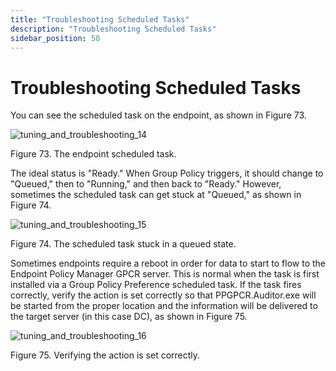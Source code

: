 ```yaml
---
title: "Troubleshooting Scheduled Tasks"
description: "Troubleshooting Scheduled Tasks"
sidebar_position: 50
---
```


# Troubleshooting Scheduled Tasks

You can see the scheduled task on the endpoint, as shown in Figure 73.

![tuning_and_troubleshooting_14](/images/endpointpolicymanager/troubleshooting/grouppolicycompliancereporter/tuning_and_troubleshooting_14.webp)

Figure 73. The endpoint scheduled task.

The ideal status is "Ready." When Group Policy triggers, it should change to "Queued," then to
"Running," and then back to "Ready." However, sometimes the scheduled task can get stuck at
"Queued," as shown in Figure 74.

![tuning_and_troubleshooting_15](/images/endpointpolicymanager/troubleshooting/grouppolicycompliancereporter/tuning_and_troubleshooting_15.webp)

Figure 74. The scheduled task stuck in a queued state.

Sometimes endpoints require a reboot in order for data to start to flow to the Endpoint Policy
Manager GPCR server. This is normal when the task is first installed via a Group Policy Preference
scheduled task. If the task fires correctly, verify the action is set correctly so that
PPGPCR.Auditor.exe will be started from the proper location and the information will be delivered to
the target server (in this case DC), as shown in Figure 75.

![tuning_and_troubleshooting_16](/images/endpointpolicymanager/troubleshooting/grouppolicycompliancereporter/tuning_and_troubleshooting_16.webp)

Figure 75. Verifying the action is set correctly.
